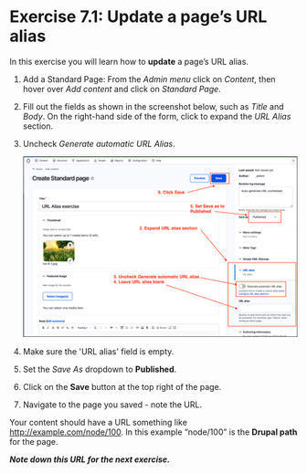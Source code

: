 # Exercise 7.1: Update a page’s URL alias

In this exercise you will learn how to **update** a page’s URL alias.

1. Add a Standard Page: From the _Admin menu_ click on _Content_, then hover over _Add content_ and click on _Standard Page_.
2. Fill out the fields as shown in the screenshot below, such as _Title_ and _Body_. On the right-hand side of the form, click to expand the _URL Alias_ section.
3. Uncheck _Generate automatic URL Alias_.

    ![Image of update URL alias on Standard page](../.gitbook/assets/Ex-7-1-URL-Alias-1.png)

4. Make sure the 'URL alias' field is empty.
5. Set the _Save As_ dropdown to **Published**.
6. Click on the **Save** button at the top right of the page. 
7. Navigate to the page you saved - note the URL.

Your content should have a URL something like http://example.com/node/100. In this example “node/100” is the **Drupal path** for the page.

**_Note down this URL for the next exercise._**
